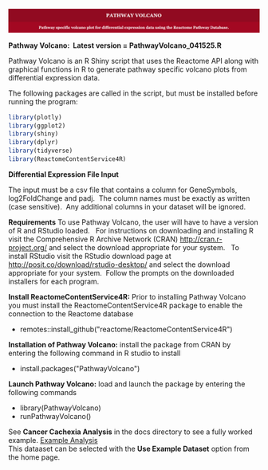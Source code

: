 ![PathwayVolcanoBanner](images/image1.png)

**Pathway Volcano:  Latest version = PathwayVolcano_041525.R**

Pathway Volcano is an R Shiny script that uses the Reactome API along with graphical functions in R to generate pathway specific volcano plots from differential expression data.

The following packages are called in the script, but must be installed before running the program:
```r
library(plotly)
library(ggplot2)
library(shiny)
library(dplyr)
library(tidyverse)
library(ReactomeContentService4R)
```

**Differential Expression File Input**

The input must be a csv file that contains a column for GeneSymbols, log2FoldChange and padj.  The column names must be exactly as written (case sensitive).  Any additional columns in your dataset will be ignored. 

**Requirements**
To use Pathway Volcano, the user will have to have a version of R and RStudio loaded.  
For instructions on downloading and installing R visit the Comprehensive R Archive Network (CRAN) http://cran.r-project.org/ and select the download appropriate for your system.  
To install RStudio visit the RStudio download page at http://posit.co/download/rstudio-desktop/ and select the download appropriate for your system.  Follow the prompts on the downloaded installers for each program.

**Install ReactomeContentService4R:**  Prior to installing Pathway Volcano you must install the ReactomeContentService4R package to enable the connection to the Reactome database 
- remotes::install_github("reactome/ReactomeContentService4R")

 **Installation of Pathway Volcano:**  install the package from CRAN by entering the following command in R studio to install

- install.packages("PathwayVolcano")

 **Launch Pathway Volcano:**  load and launch the package by entering the following commands
- library(PathwayVolcano)
- runPathwayVolcano()

See **Cancer Cachexia Analysis** in the docs directory to see a fully worked example. [Example Analysis](docs/Example_Analysis.md)  
This dataaset can be selected with the **Use Example Dataset** option from the home page.

